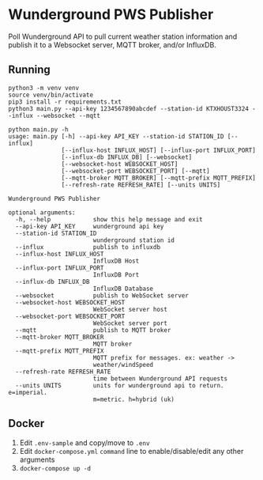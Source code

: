 # Wunderground PWS Publisher

Poll Wunderground API to pull current weather station information and publish it to a Websocket server, MQTT broker, and/or InfluxDB.

## Running

```
python3 -m venv venv
source venv/bin/activate
pip3 install -r requirements.txt
python3 main.py --api-key 1234567890abcdef --station-id KTXHOUST3324 --influx --websocket --mqtt
```


```
python main.py -h
usage: main.py [-h] --api-key API_KEY --station-id STATION_ID [--influx]
               [--influx-host INFLUX_HOST] [--influx-port INFLUX_PORT]
               [--influx-db INFLUX_DB] [--websocket]
               [--websocket-host WEBSOCKET_HOST]
               [--websocket-port WEBSOCKET_PORT] [--mqtt]
               [--mqtt-broker MQTT_BROKER] [--mqtt-prefix MQTT_PREFIX]
               [--refresh-rate REFRESH_RATE] [--units UNITS]

Wunderground PWS Publisher

optional arguments:
  -h, --help            show this help message and exit
  --api-key API_KEY     wunderground api key
  --station-id STATION_ID
                        wunderground station id
  --influx              publish to influxdb
  --influx-host INFLUX_HOST
                        InfluxDB Host
  --influx-port INFLUX_PORT
                        InfluxDB Port
  --influx-db INFLUX_DB
                        InfluxDB Database
  --websocket           publish to WebSocket server
  --websocket-host WEBSOCKET_HOST
                        WebSocket server host
  --websocket-port WEBSOCKET_PORT
                        WebSocket server port
  --mqtt                publish to MQTT broker
  --mqtt-broker MQTT_BROKER
                        MQTT broker
  --mqtt-prefix MQTT_PREFIX
                        MQTT prefix for messages. ex: weather ->
                        weather/windSpeed
  --refresh-rate REFRESH_RATE
                        time between Wunderground API requests
  --units UNITS         units for wunderground api to return. e=imperial.
                        m=metric. h=hybrid (uk)
```

## Docker

1. Edit `.env-sample` and copy/move to `.env`
2. Edit `docker-compose.yml` `command` line to enable/disable/edit any other arguments
3. `docker-compose up -d`


